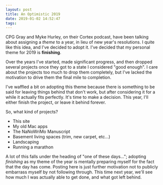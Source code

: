 ```yaml
---
layout: post
title: An Optimistic 2019
date: 2019-01-02 14:52:47
tags: 
---
```


CPG Gray and Myke Hurley, on their Cortex podcast, have been talking about assigning a *theme* to a year, in lieu of new year's resolutions. I quite like this idea, and I've decided to adopt it. I've decided that my personal theme for 2019 is **finishing**. 

Over the years I've started, made significant progress, and then dropped several projects once they got to a state I considered "good enough". I care about the projects too much to drop them completely, but I've lacked the motivation to drive them the final mile to completion. 

I've waffled a bit on adopting this theme because there is something to be said for leaving things behind that don't work, but after considering it for a while it actually fits perfectly. It's time to make a decision. This year, I'll either finish the project, or leave it behind forever. 

So, what kind of projects? 

* This site
* My old Mac apps
* The NaNoWriMo Manuscript
* Basement living spaces (trim, new carpet, etc…)
* Landscaping
* Running a marathon

A lot of this falls under the heading of "one of these days…"; adopting *finishing* as my theme of the year is mentally preparing myself for the fact that the day has come. Posting here is just further motivation not to publicly embarrass myself by not following through. This time next year, we'll see how much I was actually able to get done, and what got left behind. 
